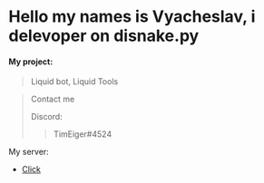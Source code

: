 # Hello my names is Vyacheslav, i delevoper on disnake.py
#### My project:
> Liquid bot, Liquid Tools

>Contact me
>
>   Discord:  
>>    TimEiger#4524
>>    


My server:

  - [Click](https://discord.gg/Tk9R9CH8Z3)

